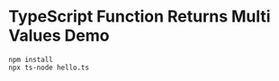 TypeScript Function Returns Multi Values Demo
=============================================

```
npm install
npx ts-node hello.ts
```


